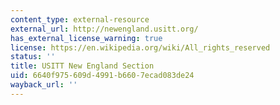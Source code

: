 ```yaml
---
content_type: external-resource
external_url: http://newengland.usitt.org/
has_external_license_warning: true
license: https://en.wikipedia.org/wiki/All_rights_reserved
status: ''
title: USITT New England Section
uid: 6640f975-609d-4991-b660-7ecad083de24
wayback_url: ''
---
```

